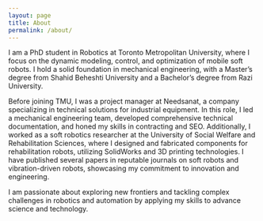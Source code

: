 ```yaml
---
layout: page
title: About
permalink: /about/
---
```


I am a PhD student in Robotics at Toronto Metropolitan University, where I focus on the dynamic modeling, control, and optimization of mobile soft robots. I hold a solid foundation in mechanical engineering, with a Master’s degree from Shahid Beheshti University and a Bachelor’s degree from Razi University.

Before joining TMU, I was a project manager at Needsanat, a company specializing in technical solutions for industrial equipment. In this role, I led a mechanical engineering team, developed comprehensive technical documentation, and honed my skills in contracting and SEO. Additionally, I worked as a soft robotics researcher at the University of Social Welfare and Rehabilitation Sciences, where I designed and fabricated components for rehabilitation robots, utilizing SolidWorks and 3D printing technologies. I have published several papers in reputable journals on soft robots and vibration-driven robots, showcasing my commitment to innovation and engineering.

I am passionate about exploring new frontiers and tackling complex challenges in robotics and automation by applying my skills to advance science and technology.

